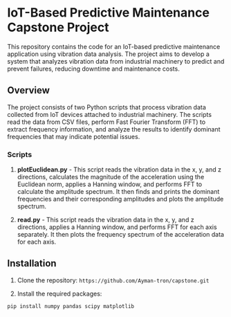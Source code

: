 # IoT-Based Predictive Maintenance Capstone Project

This repository contains the code for an IoT-based predictive maintenance application using vibration data analysis. The project aims to develop a system that analyzes vibration data from industrial machinery to predict and prevent failures, reducing downtime and maintenance costs.

## Overview

The project consists of two Python scripts that process vibration data collected from IoT devices attached to industrial machinery. The scripts read the data from CSV files, perform Fast Fourier Transform (FFT) to extract frequency information, and analyze the results to identify dominant frequencies that may indicate potential issues.

### Scripts

1. **plotEuclidean.py** - This script reads the vibration data in the x, y, and z directions, calculates the magnitude of the acceleration using the Euclidean norm, applies a Hanning window, and performs FFT to calculate the amplitude spectrum. It then finds and prints the dominant frequencies and their corresponding amplitudes and plots the amplitude spectrum.

2. **read.py** - This script reads the vibration data in the x, y, and z directions, applies a Hanning window, and performs FFT for each axis separately. It then plots the frequency spectrum of the acceleration data for each axis.

## Installation

1. Clone the repository:
`https://github.com/Ayman-tron/capstone.git`

2. Install the required packages:

`pip install numpy pandas scipy matplotlib`


